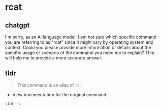 # rcat 
## chatgpt 
I'm sorry, as an AI language model, I am not sure which specific command you are referring to as "rcat" since it might vary by operating system and context. Could you please provide more information or details about the specific usage or scenario of the command you need me to explain? This will help me to provide a more accurate answer. 

## tldr 
 
> This command is an alias of `rc`.

- View documentation for the original command:

`tldr rc`
